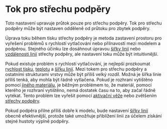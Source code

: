 Tok pro střechu podpěry
====
Toto nastavení upravuje průtok pouze pro střechu podpěry. Tok pro střechu podpěry může být nastaven odděleně od průtoku pro zbytek podpěry.

Úprava toku během tisku střechy podpěry je metoda zastavení prostoru pro vyřešení problémů s rychlostí vytlačování nebo přilnavostí mezi modelem a podpěrou. Stejného účinku lze dosáhnout úpravou [šířky linií](../resolution/support_roof_line_width.md) nebo [vzdálenosti linií](../support/support_roof_line_distance.md) střechy podpěry, ale nastavení toku může být intuitivnější.

Pokud existuje problém s rychlostí vytlačování, je nejlepší prozkoumat [rychlost tisku](../speed/speed_support_roof.md), [teplotu](material_print_temperature.md) a [šířku linií](../resolution/support_roof_line_width.md). Mezi tokem pro střechu podpěry a ostatními strukturami vrstvy může být příliš velký rozdíl. Možná je šířka linie příliš tenká, aby mohla být řádně vytlačena. Pokud je rozhraní vytištěno pomocí [jiného materiálu](../support/support_interface_extruder_nr.md), je běžným problémem to, že materiál, pomocí kterého je rozhraní vytištěno, nemá dostatek času na to, aby začal řádně vytékat. Tento problém lze vyřešit pomocí [aktivační věže](../dual/prime_tower_enable.md) nebo zvětšením [střechy podpěry](../support/support_roof_offset.md).

Pokud podpěra přilne příliš dobře k modelu, bude nastavení [šířky linií](../resolution/support_roof_line_width.md) obecně efektivnější, protože také umožňuje přiblížení linií za účelem získání stejné hustoty výplně podpěry.